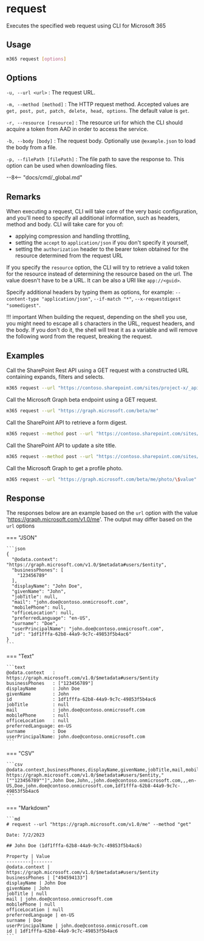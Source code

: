 # request

Executes the specified web request using CLI for Microsoft 365

## Usage

```sh
m365 request [options]
```

## Options

`-u, --url <url>`
: The request URL.

`-m, --method [method]`
: The HTTP request method. Accepted values are `get, post, put, patch, delete, head, options`. The default value is `get`.

`-r, --resource [resource]`
: The resource uri for which the CLI should acquire a token from AAD in order to access
the service.

`-b, --body [body]`
: The request body. Optionally use `@example.json` to load the body from a file.

`-p, --filePath [filePath]`
: The file path to save the response to. This option can be used when downloading files.

--8<-- "docs/cmd/_global.md"

## Remarks

When executing a request, CLI will take care of the very basic configuration, and you'll need to specify all additional information, such as headers, method and body. CLI will take care for you of:

- applying compression and handling throttling,
- setting the `accept` to `application/json` if you don't specify it yourself,
- setting the `authorization` header to the bearer token obtained for the resource determined from the request URL

If you specify the `resource` option, the CLI will try to retrieve a valid token for the resource instead of determining the resource based on the url. The value doesn't have to be a URL. It can be also a URI like `app://<guid>`.

Specify additional headers by typing them as options, for example: `--content-type "application/json"`, `--if-match "*"`, `--x-requestdigest "somedigest"`.

!!! important
    When building the request, depending on the shell you use, you might need to escape all `$` characters in the URL, request headers, and the body. If you don't do it, the shell will treat it as a variable and will remove the following word from the request, breaking the request.

## Examples

Call the SharePoint Rest API using a GET request with a constructed URL containing expands, filters and selects.

```sh
m365 request --url "https://contoso.sharepoint.com/sites/project-x/_api/web/siteusers?\$filter=IsShareByEmailGuestUser eq true&\$expand=Groups&\$select=Title,LoginName,Email,Groups/LoginName" --accept "application/json;odata=nometadata"
```

Call the Microsoft Graph beta endpoint using a GET request.

```sh
m365 request --url "https://graph.microsoft.com/beta/me"
```

Call the SharePoint API to retrieve a form digest.

```sh
m365 request --method post --url "https://contoso.sharepoint.com/sites/project-x/_api/contextinfo"
```

Call the SharePoint API to update a site title.

```sh
m365 request --method post --url "https://contoso.sharepoint.com/sites/project-x/_api/web" --body '{ "Title": "New title" }' --content-type "application/json" --x-http-method "PATCH"
```

Call the Microsoft Graph to get a profile photo.

```sh
m365 request --url "https://graph.microsoft.com/beta/me/photo/\$value" --filePath ./profile-pic.jpg
```

## Response

The responses below are an example based on the `url` option with the value 'https://graph.microsoft.com/v1.0/me'. The output may differ based on the `url` options

=== "JSON"

    ```json
    {
      "@odata.context": "https://graph.microsoft.com/v1.0/$metadata#users/$entity",
      "businessPhones": [
        "123456789"
      ],
      "displayName": "John Doe",
      "givenName": "John",
      "jobTitle": null,
      "mail": "john.doe@contoso.onmicrosoft.com",
      "mobilePhone": null,
      "officeLocation": null,
      "preferredLanguage": "en-US",
      "surname": "Doe",
      "userPrincipalName": "john.doe@contoso.onmicrosoft.com",
      "id": "1df1fffa-62b8-44a9-9c7c-49853f5b4ac6"
    }
    ```

=== "Text"

    ```text
    @odata.context   : https://graph.microsoft.com/v1.0/$metadata#users/$entity
    businessPhones   : ["123456789"]
    displayName      : John Doe
    givenName        : John
    id               : 1df1fffa-62b8-44a9-9c7c-49853f5b4ac6
    jobTitle         : null
    mail             : john.doe@contoso.onmicrosoft.com
    mobilePhone      : null
    officeLocation   : null
    preferredLanguage: en-US
    surname          : Doe
    userPrincipalName: john.doe@contoso.onmicrosoft.com
    ```

=== "CSV"

    ```csv
    @odata.context,businessPhones,displayName,givenName,jobTitle,mail,mobilePhone,officeLocation,preferredLanguage,surname,userPrincipalName,id
    https://graph.microsoft.com/v1.0/$metadata#users/$entity,"[""123456789""]",John Doe,John,,john.doe@contoso.onmicrosoft.com,,,en-US,Doe,john.doe@contoso.onmicrosoft.com,1df1fffa-62b8-44a9-9c7c-49853f5b4ac6
    ```

=== "Markdown"

    ```md
    # request --url "https://graph.microsoft.com/v1.0/me" --method "get"

    Date: 7/2/2023

    ## John Doe (1df1fffa-62b8-44a9-9c7c-49853f5b4ac6)

    Property | Value
    ---------|-------
    @odata.context | https://graph.microsoft.com/v1.0/$metadata#users/$entity
    businessPhones | ["494594133"]
    displayName | John Doe
    givenName | John
    jobTitle | null
    mail | john.doe@contoso.onmicrosoft.com
    mobilePhone | null
    officeLocation | null
    preferredLanguage | en-US
    surname | Doe
    userPrincipalName | john.doe@contoso.onmicrosoft.com
    id | 1df1fffa-62b8-44a9-9c7c-49853f5b4ac6
    ```
